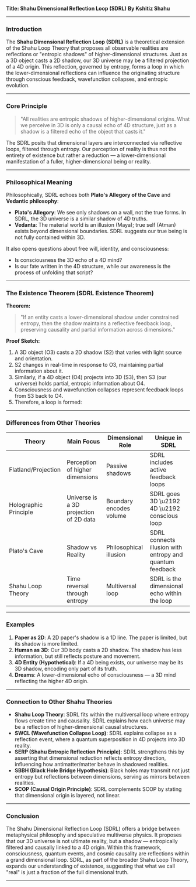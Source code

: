 **Title: Shahu Dimensional Reflection Loop (SDRL)**
**By Kshitiz Shahu**

---

### Introduction

The **Shahu Dimensional Reflection Loop (SDRL)** is a theoretical extension of the Shahu Loop Theory that proposes all observable realities are reflections or "entropic shadows" of higher-dimensional structures. Just as a 3D object casts a 2D shadow, our 3D universe may be a filtered projection of a 4D origin. This reflection, governed by entropy, forms a loop in which the lower-dimensional reflections can influence the originating structure through conscious feedback, wavefunction collapses, and entropic evolution.

---

### Core Principle

> "All realities are entropic shadows of higher-dimensional origins. What we perceive in 3D is only a causal echo of 4D structure, just as a shadow is a filtered echo of the object that casts it."

The SDRL posits that dimensional layers are interconnected via reflective loops, filtered through entropy. Our perception of reality is thus not the entirety of existence but rather a reduction — a lower-dimensional manifestation of a fuller, higher-dimensional being or reality.

---

### Philosophical Meaning

Philosophically, SDRL echoes both **Plato's Allegory of the Cave** and **Vedantic philosophy**:

- **Plato's Allegory**: We see only shadows on a wall, not the true forms. In SDRL, the 3D universe is a similar shadow of 4D truths.
- **Vedanta**: The material world is an illusion (Maya); true self (Atman) exists beyond dimensional boundaries. SDRL suggests our true being is not fully contained within 3D.

It also opens questions about free will, identity, and consciousness:
- Is consciousness the 3D echo of a 4D mind?
- Is our fate written in the 4D structure, while our awareness is the process of unfolding that script?

---

### The Existence Theorem (SDRL Existence Theorem)

**Theorem:**
> "If an entity casts a lower-dimensional shadow under constrained entropy, then the shadow maintains a reflective feedback loop, preserving causality and partial information across dimensions."

**Proof Sketch:**
1. A 3D object (O3) casts a 2D shadow (S2) that varies with light source and orientation.
2. S2 changes in real-time in response to O3, maintaining partial information about it.
3. Similarly, if a 4D object (O4) projects into 3D (S3), then S3 (our universe) holds partial, entropic information about O4.
4. Consciousness and wavefunction collapses represent feedback loops from S3 back to O4.
5. Therefore, a loop is formed:

---

### Differences from Other Theories

| Theory | Main Focus | Dimensional Role | Unique in SDRL |
|--------|------------|------------------|----------------|
| Flatland/Projection | Perception of higher dimensions | Passive shadows | SDRL includes active feedback loops |
| Holographic Principle | Universe is a 3D projection of 2D data | Boundary encodes volume | SDRL goes 3D \u2192 4D \u2192 conscious loop |
| Plato's Cave | Shadow vs Reality | Philosophical illusion | SDRL connects illusion with entropy and quantum feedback |
| Shahu Loop Theory | Time reversal through entropy | Multiversal loop | SDRL is the dimensional echo within the loop |

---

### Examples

1. **Paper as 2D**: A 2D paper's shadow is a 1D line. The paper is limited, but its shadow is more limited.
2. **Human as 3D**: Our 3D body casts a 2D shadow. The shadow has less information, but still reflects posture and movement.
3. **4D Entity (Hypothetical)**: If a 4D being exists, our universe may be its 3D shadow, encoding only part of its truth.
4. **Dreams**: A lower-dimensional echo of consciousness — a 3D mind reflecting the higher 4D origin.

---

### Connection to Other Shahu Theories

- **Shahu Loop Theory**: SDRL fits within the multiversal loop where entropy flows create time and causality. SDRL explains how each universe may be a reflection of higher-dimensional causal structures.
- **SWCL (Wavefunction Collapse Loop)**: SDRL explains collapse as a reflection event, where a quantum superposition in 4D projects into 3D reality.
- **SERP (Shahu Entropic Reflection Principle)**: SDRL strengthens this by asserting that dimensional reduction reflects entropy direction, influencing how antimatter/matter behave in shadowed realities.
- **SBBH (Black Hole Bridge Hypothesis)**: Black holes may transmit not just entropy but reflections between dimensions, serving as mirrors between realities.
- **SCOP (Causal Origin Principle)**: SDRL complements SCOP by stating that dimensional origin is layered, not linear.

---

### Conclusion

The Shahu Dimensional Reflection Loop (SDRL) offers a bridge between metaphysical philosophy and speculative multiverse physics. It proposes that our 3D universe is not ultimate reality, but a shadow — entropically filtered and causally linked to a 4D origin. Within this framework, consciousness, quantum events, and cosmic causality are reflections within a grand dimensional loop. SDRL, as part of the broader Shahu Loop Theory, expands our understanding of existence, suggesting that what we call "real" is just a fraction of the full dimensional truth.

---

